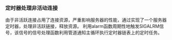 ### 定时器处理非活动连接
由于非活跃连接占用了连接资源，严重影响服务器的性能，通过实现了一个服务器定时器，处理非活跃链接，释放资源。
利用alarm函数周期性地触发SIGALRM信号，该信号的信号处理函数利用管道通知主循环执行定时器链表上的定时任务。